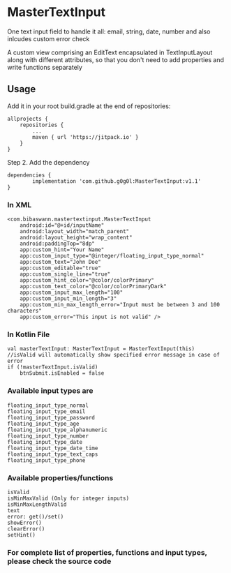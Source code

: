 # MasterTextInput
One text input field to handle it all: email, string, date, number and also inlcudes custom error check

A custom view comprising an EditText encapsulated in TextInputLayout along with different attributes, so that you don't need to add properties and write functions separately

## Usage

Add it in your root build.gradle at the end of repositories:

	allprojects {
		repositories {
			...
			maven { url 'https://jitpack.io' }
		}
	}
Step 2. Add the dependency

	dependencies {
	        implementation 'com.github.g0g0l:MasterTextInput:v1.1'
	}


### In XML
```
<com.bibaswann.mastertextinput.MasterTextInput
    android:id="@+id/inputName"
    android:layout_width="match_parent"
    android:layout_height="wrap_content"
    android:paddingTop="8dp"
    app:custom_hint="Your Name"
    app:custom_input_type="@integer/floating_input_type_normal"
    app:custom_text="John Doe"
    app:custom_editable="true"
    app:custom_single_line="true"
    app:custom_hint_color="@color/colorPrimary"
    app:custom_text_color="@color/colorPrimaryDark"
    app:custom_input_max_length="100"
    app:custom_input_min_length="3"
    app:custom_min_max_length_error="Input must be between 3 and 100 characters"
    app:custom_error="This input is not valid" />
```
### In Kotlin File
```
val masterTextInput: MasterTextInput = MasterTextInput(this)
//isValid will automatically show specified error message in case of error
if (!masterTextInput.isValid)
	btnSubmit.isEnabled = false
```
### Available input types are
```
floating_input_type_normal
floating_input_type_email
floating_input_type_password
floating_input_type_age
floating_input_type_alphanumeric
floating_input_type_number
floating_input_type_date
floating_input_type_date_time
floating_input_type_text_caps
floating_input_type_phone
```
### Available properties/functions
```
isValid
isMinMaxValid (Only for integer inputs)
isMinMaxLengthValid
text
error: get()/set()
showError()
clearError()
setHint()
```

### For complete list of properties, functions and input types, please check the source code
